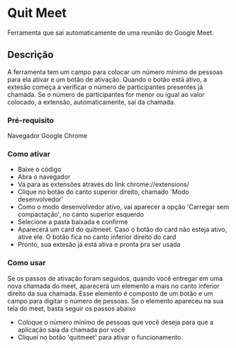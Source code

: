 # Quit Meet
Ferramenta que sai automaticamente de uma reunião do Google Meet.

## Descrição
A ferramenta tem um campo para colocar um número mínimo de pessoas para ela ativar e um botão de ativação.
Quando o botão está ativo, a extesão começa a verificar o número de participantes presentes já chamada. Se o número de participantes for menor ou igual ao valor colocado, a extensão, automaticamente, saí da chamada.

### Pré-requisito 
Navegador Google Chrome

### Como ativar
- Baixe o código
- Abra o navegador
- Vá para as extensões através do link chrome://extensions/
- Clique no botão do canto superior direito, chamado 'Modo desenvolvedor'
- Como o modo desenvolvedor ativo, vai aparecer a opção 'Carregar sem compactação', no canto superior esquerdo
- Selecione a pasta baixada e confirme
- Aparecerá um card do quitmeet. Caso o botão do card não esteja ativo, ative ele. O botão fica no canto inferior direito do card
- Pronto, sua extesão já está ativa e pronta pra ser usada

### Como usar
Se os passos de ativação foram seguidos, quando você entregar em uma nova chamada do meet, aparecerá um elemento a mais no canto inferior direito da sua chamada. Esse elemento é composto de um botão e um campo para digitar o número de pessoas.
Se o elemento apareceu na sua tela do meet, basta seguir os passos abaixo
- Coloque o número mínimo de pessoas que você deseja para que a aplicação saia da chamada por você
- Cliquei no botão 'quitmeet' para ativar o funcionamento.
